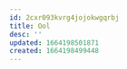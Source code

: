 ```yaml
---
id: 2cxr093kvrg4jojokwgqrbj
title: Ool
desc: ''
updated: 1664198501871
created: 1664198499448
---
```



